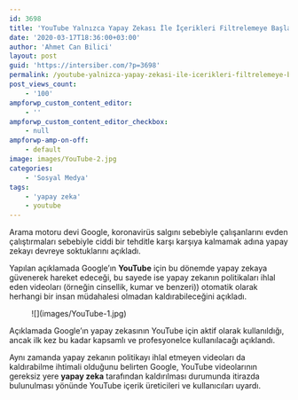 ```yaml
---
id: 3698
title: 'YouTube Yalnızca Yapay Zekası İle İçerikleri Filtrelemeye Başladı'
date: '2020-03-17T18:36:00+03:00'
author: 'Ahmet Can Bilici'
layout: post
guid: 'https://intersiber.com/?p=3698'
permalink: /youtube-yalnizca-yapay-zekasi-ile-icerikleri-filtrelemeye-basladi/
post_views_count:
    - '100'
ampforwp_custom_content_editor:
    - ''
ampforwp_custom_content_editor_checkbox:
    - null
ampforwp-amp-on-off:
    - default
image: images/YouTube-2.jpg
categories:
    - 'Sosyal Medya'
tags:
    - 'yapay zeka'
    - youtube
---
```


Arama motoru devi Google, koronavirüs salgını sebebiyle çalışanlarını evden çalıştırmaları sebebiyle ciddi bir tehditle karşı karşıya kalmamak adına yapay zekayı devreye soktuklarını açıkladı.

Yapılan açıklamada Google’ın **YouTube** için bu dönemde yapay zekaya güvenerek hareket edeceği, bu sayede ise yapay zekanın politikaları ihlal eden videoları (örneğin cinsellik, kumar ve benzeri)) otomatik olarak herhangi bir insan müdahalesi olmadan kaldırabileceğini açıkladı.

<figure class="wp-block-image size-full">![](images/YouTube-1.jpg)</figure>Açıklamada Google’ın yapay zekasının YouTube için aktif olarak kullanıldığı, ancak ilk kez bu kadar kapsamlı ve profesyonelce kullanılacağı açıklandı.

Aynı zamanda yapay zekanın politikayı ihlal etmeyen videoları da kaldırabilme ihtimali olduğunu belirten Google, YouTube videolarının gereksiz yere **yapay zeka** tarafından kaldırılması durumunda itirazda bulunulması yönünde YouTube içerik üreticileri ve kullanıcıları uyardı.